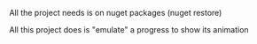 All the project needs is on nuget packages (nuget restore)

All this project does is "emulate" a progress to show its animation